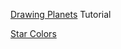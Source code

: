 [Drawing Planets](http://www.3dcpptutorials.sk/index.php?id=31) Tutorial

[Star Colors](http://www.nightscapes.net/techniques/TechnicalPapers/StarColors.pdf)